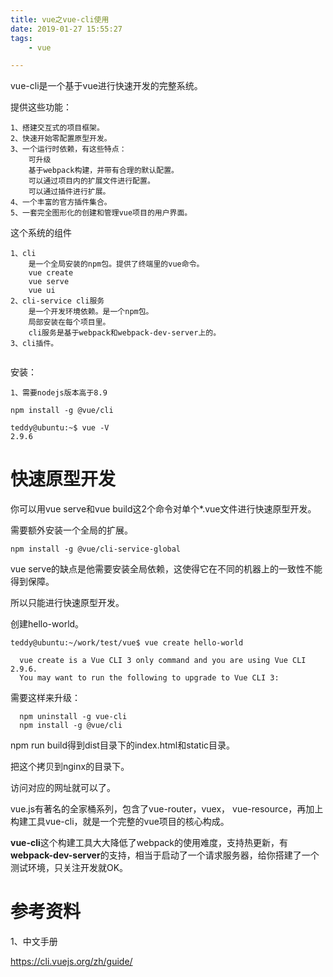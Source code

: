 ```yaml
---
title: vue之vue-cli使用
date: 2019-01-27 15:55:27
tags:
	- vue

---
```




vue-cli是一个基于vue进行快速开发的完整系统。

提供这些功能：

```
1、搭建交互式的项目框架。
2、快速开始零配置原型开发。
3、一个运行时依赖，有这些特点：
	可升级
	基于webpack构建，并带有合理的默认配置。
	可以通过项目内的扩展文件进行配置。
	可以通过插件进行扩展。
4、一个丰富的官方插件集合。
5、一套完全图形化的创建和管理vue项目的用户界面。
```



这个系统的组件

```
1、cli
	是一个全局安装的npm包。提供了终端里的vue命令。
	vue create
	vue serve
	vue ui
2、cli-service cli服务
	是一个开发环境依赖。是一个npm包。
	局部安装在每个项目里。
	cli服务是基于webpack和webpack-dev-server上的。
3、cli插件。
	
```



安装：

```
1、需要nodejs版本高于8.9
```

```
npm install -g @vue/cli
```

```
teddy@ubuntu:~$ vue -V
2.9.6
```



# 快速原型开发

你可以用vue serve和vue build这2个命令对单个*.vue文件进行快速原型开发。

需要额外安装一个全局的扩展。

```
npm install -g @vue/cli-service-global
```

vue serve的缺点是他需要安装全局依赖，这使得它在不同的机器上的一致性不能得到保障。

所以只能进行快速原型开发。



创建hello-world。

```
teddy@ubuntu:~/work/test/vue$ vue create hello-world

  vue create is a Vue CLI 3 only command and you are using Vue CLI 2.9.6.
  You may want to run the following to upgrade to Vue CLI 3:
```

需要这样来升级：

```
  npm uninstall -g vue-cli
  npm install -g @vue/cli
```



npm run build得到dist目录下的index.html和static目录。

把这个拷贝到nginx的目录下。

访问对应的网址就可以了。



vue.js有著名的全家桶系列，包含了vue-router，vuex， vue-resource，再加上构建工具vue-cli，就是一个完整的vue项目的核心构成。

**vue-cli**这个构建工具大大降低了webpack的使用难度，支持热更新，有**webpack-dev-server**的支持，相当于启动了一个请求服务器，给你搭建了一个测试环境，只关注开发就OK。





# 参考资料

1、中文手册

https://cli.vuejs.org/zh/guide/